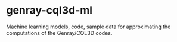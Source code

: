 # genray-cql3d-ml
Machine learning models, code, sample data for approximating the computations of the Genray/CQL3D codes.
